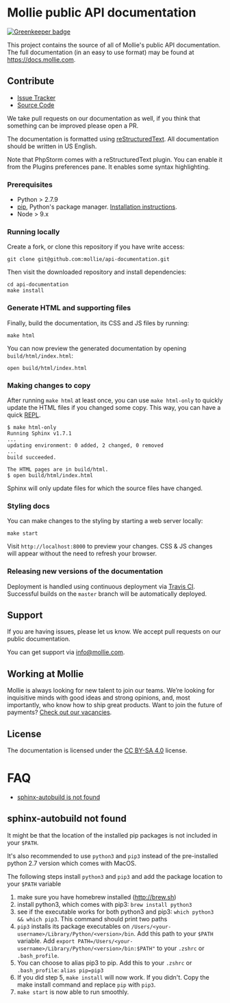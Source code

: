 # Mollie public API documentation

[![Greenkeeper badge](https://badges.greenkeeper.io/mollie/api-documentation.svg)](https://greenkeeper.io/)


This project contains the source of all of Mollie's public API documentation. The full documentation (in an easy to use
format) may be found at https://docs.mollie.com.

## Contribute

- [Issue Tracker](https://github.com/mollie/api-documentation/issues)
- [Source Code](https://github.com/mollie/api-documentation)

We take pull requests on our documentation as well, if you think that something can be improved please open a PR.

The documentation is formatted using [reStructuredText](http://www.sphinx-doc.org/en/master/rest.html). All
documentation should be written in US English.

Note that PhpStorm comes with a reStructuredText plugin. You can enable it from the Plugins preferences pane. It enables
some syntax highlighting.

### Prerequisites

- Python > 2.7.9
- [pip](https://pypi.org/project/pip/), Python's package manager. [Installation instructions](https://pip.pypa.io/en/stable/installing/).
- Node > 9.x

### Running locally

Create a fork, or clone this repository if you have write access:

```shell
git clone git@github.com:mollie/api-documentation.git
```

Then visit the downloaded repository and install dependencies:

```shell
cd api-documentation
make install
```

### Generate HTML and supporting files

Finally, build the documentation, its CSS and JS files by running:

```shell
make html
```

You can now preview the generated documentation by opening `build/html/index.html`:

```shell
open build/html/index.html
```

### Making changes to copy

After running `make html` at least once, you can use `make html-only` to quickly update the HTML files if you changed
some copy. This way, you can have a quick [REPL](https://en.wikipedia.org/wiki/Read%E2%80%93eval%E2%80%93print_loop).

```shell
$ make html-only
Running Sphinx v1.7.1
...
updating environment: 0 added, 2 changed, 0 removed
...
build succeeded.

The HTML pages are in build/html.
$ open build/html/index.html
```

Sphinx will only update files for which the source files have changed.

### Styling docs

You can make changes to the styling by starting a web server locally:

```shell
make start
```

Visit `http://localhost:8000` to preview your changes. CSS & JS changes will appear without the need to refresh your
browser.

### Releasing new versions of the documentation

Deployment is handled using continuous deployment via [Travis CI](https://docs.travis-ci.com/user/deployment/).
Successful builds on the `master` branch will be automatically deployed.

## Support

If you are having issues, please let us know. We accept pull requests on our public documentation.

You can get support via info@mollie.com.

## Working at Mollie

Mollie is always looking for new talent to join our teams. We’re looking for inquisitive minds with good ideas and
strong opinions, and, most importantly, who know how to ship great products. Want to join the future of payments?
[Check out our vacancies](https://jobs.mollie.com).

## License

The documentation is licensed under the [CC BY-SA 4.0](https://creativecommons.org/licenses/by-sa/4.0/?) license.

# FAQ

- [sphinx-autobuild is not found](#sphinx-autobuild-not-found)

## sphinx-autobuild not found

It might be that the location of the installed pip packages is not included in your `$PATH`.

It's also recommended to use `python3` and `pip3` instead of the pre-installed python 2.7 version which comes with MacOS.

The following steps install `python3` and `pip3` and add the package location to your `$PATH` variable

1. make sure you have homebrew installed (http://brew.sh)
2. install python3, which comes with pip3: `brew install python3`
3. see if the executable works for both python3 and pip3: `which python3 && which pip3`. This command should print two paths
4. `pip3` installs its package executables on `/Users/<your-username>/Library/Python/<version>/bin`. Add this path to your `$PATH` variable. Add `export PATH=/Users/<your-username>/Library/Python/<version>/bin:$PATH"` to your `.zshrc` or `.bash_profile`.
5. You can choose to alias pip3 to pip. Add this to your `.zshrc` or `.bash_profile`: `alias pip=pip3`
6. If you did step 5, `make install` will now work. If you didn't. Copy the make install command and replace `pip` with `pip3`.
7. `make start` is now able to run smoothly.
